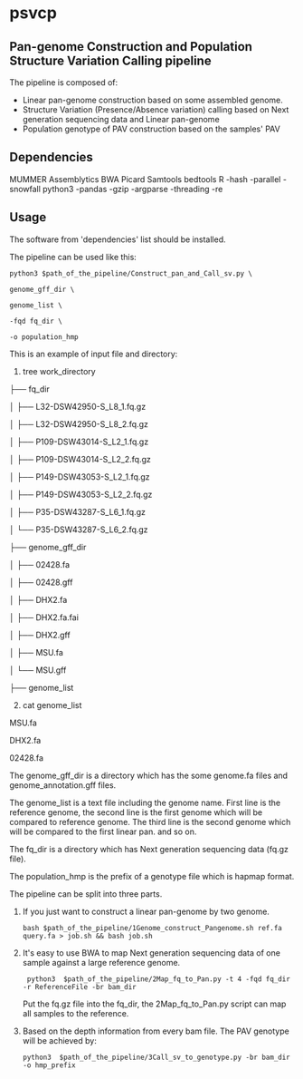 # psvcp

## Pan-genome Construction and Population Structure Variation Calling pipeline

The pipeline  is composed of:

* Linear pan-genome construction based on some assembled genome.
* Structure Variation (Presence/Absence variation) calling based on Next generation sequencing data and Linear pan-genome
* Population genotype of PAV construction based on the samples' PAV

## Dependencies
MUMMER
Assemblytics
BWA
Picard
Samtools
bedtools
R
  -hash
  -parallel
  -snowfall
python3
  -pandas
  -gzip
  -argparse
  -threading
  -re

## Usage

The software from 'dependencies' list should be installed.

The pipeline can be used like this:

`python3 $path_of_the_pipeline/Construct_pan_and_Call_sv.py \`

`genome_gff_dir \`

`genome_list \`

`-fqd fq_dir \`

`-o population_hmp`

This is an example of input file and directory:

1. tree work_directory

├── fq_dir

│   ├── L32-DSW42950-S_L8_1.fq.gz

│   ├── L32-DSW42950-S_L8_2.fq.gz

│   ├── P109-DSW43014-S_L2_1.fq.gz

│   ├── P109-DSW43014-S_L2_2.fq.gz

│   ├── P149-DSW43053-S_L2_1.fq.gz

│   ├── P149-DSW43053-S_L2_2.fq.gz

│   ├── P35-DSW43287-S_L6_1.fq.gz

│   └── P35-DSW43287-S_L6_2.fq.gz

├── genome_gff_dir

│   ├── 02428.fa

│   ├── 02428.gff

│   ├── DHX2.fa

│   ├── DHX2.fa.fai

│   ├── DHX2.gff

│   ├── MSU.fa

│   └── MSU.gff

├── genome_list


2. cat genome_list

MSU.fa

DHX2.fa

02428.fa




The genome_gff_dir is a directory which has the some genome.fa files and genome_annotation.gff files.

The genome_list is a text file including the genome name. First line is the reference genome, the second line is the first genome which will be compared to reference genome. The third line is the second genome which will be compared to the first linear pan. and so on. 

The fq_dir is a directory which has Next generation sequencing data (fq.gz file).

The population_hmp is the prefix of a genotype file which is hapmap format.



The pipeline can be split into three parts.

1. If you just want to construct a linear pan-genome by two genome.

   `bash $path_of_the_pipeline/1Genome_construct_Pangenome.sh ref.fa query.fa > job.sh && bash job.sh`

2. It's easy to use BWA to map Next generation sequencing data of one sample against a large reference genome.

   ` python3  $path_of_the_pipeline/2Map_fq_to_Pan.py -t 4 -fqd fq_dir -r ReferenceFile -br bam_dir`

   Put the fq.gz file into the fq_dir, the 2Map_fq_to_Pan.py script can map all samples to the reference.

3. Based on the depth information from every bam file. The PAV genotype will be achieved by:

   `python3  $path_of_the_pipeline/3Call_sv_to_genotype.py -br bam_dir -o hmp_prefix`

